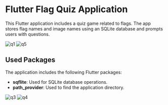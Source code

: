 # Flutter Flag Quiz Application

This Flutter application includes a quiz game related to flags. The app stores flag names and image names using an SQLite database and prompts users with questions.

![q1](https://github.com/emreyilldirrm/quiz_app/assets/149498114/9f0f7e54-d01c-4e19-86ed-121dcc1be265)
![q5](https://github.com/emreyilldirrm/quiz_app/assets/149498114/b8cdfecb-ce90-49ea-ba02-56838727f16a)

## Used Packages

The application includes the following Flutter packages:

- **sqflite**: Used for SQLite database operations.
- **path_provider**: Used to find the application directory.
  

![q3](https://github.com/emreyilldirrm/quiz_app/assets/149498114/3f79c1e4-766c-4e30-939a-b7f68d388746)
![q4](https://github.com/emreyilldirrm/quiz_app/assets/149498114/109b23d1-e611-41c7-b904-f2ae9dd8cb7b)

